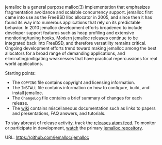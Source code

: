 jemalloc is a general purpose malloc(3) implementation that emphasizes
fragmentation avoidance and scalable concurrency support.  jemalloc first came
into use as the FreeBSD libc allocator in 2005, and since then it has found its
way into numerous applications that rely on its predictable behavior.  In 2010
jemalloc development efforts broadened to include developer support features
such as heap profiling and extensive monitoring/tuning hooks.  Modern jemalloc
releases continue to be integrated back into FreeBSD, and therefore versatility
remains critical.  Ongoing development efforts trend toward making jemalloc
among the best allocators for a broad range of demanding applications, and
eliminating/mitigating weaknesses that have practical repercussions for real
world applications.

Starting points:
- The ```COPYING``` file contains copyright and licensing information.
- The ```INSTALL``` file contains information on how to configure, build, and
  install jemalloc.
- The ```ChangeLog``` file contains a brief summary of changes for each release.
- The [wiki](https://github.com/jemalloc/jemalloc/wiki) contains miscellaneous
documentation such as links to papers and presentations, FAQ answers, and
tutorials.

To stay abreast of release activity, track the [releases atom
feed](https://github.com/jemalloc/jemalloc/releases.atom).  To monitor or
participate in development,
[watch](https://github.com/jemalloc/jemalloc/subscription) the primary
[jemalloc repository](https://github.com/jemalloc/jemalloc).

URL: https://github.com/jemalloc/jemalloc
